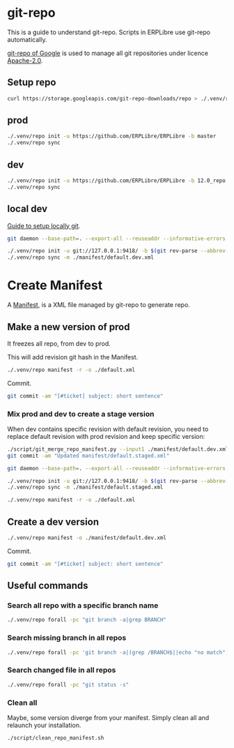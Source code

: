 # git-repo
This is a guide to understand git-repo. Scripts in ERPLibre use git-repo automatically.

[git-repo of Google](https://code.google.com/archive/p/git-repo) is used to manage all git repositories under licence [Apache-2.0](https://www.apache.org/licenses/LICENSE-2.0.html).

## Setup repo
```bash
curl https://storage.googleapis.com/git-repo-downloads/repo > ./.venv/repo
```

## prod
```bash
./.venv/repo init -u https://github.com/ERPLibre/ERPLibre -b master
./.venv/repo sync
```

## dev
```bash
./.venv/repo init -u https://github.com/ERPLibre/ERPLibre -b 12.0_repo -m ./manifest/default.dev.xml
./.venv/repo sync
```

## local dev
[Guide to setup locally git](https://railsware.com/blog/taming-the-git-daemon-to-quickly-share-git-repository/).
```bash
git daemon --base-path=. --export-all --reuseaddr --informative-errors --verbose &

./.venv/repo init -u git://127.0.0.1:9418/ -b $(git rev-parse --abbrev-ref HEAD) -m ./manifest/default.dev.xml
./.venv/repo sync -m ./manifest/default.dev.xml
```

# Create Manifest
A [Manifest](https://gerrit.googlesource.com/git-repo/+/master/docs/manifest-format.md), is a XML file managed by git-repo to generate repo.

## Make a new version of prod
It freezes all repo, from dev to prod.

This will add revision git hash in the Manifest.
```bash
./.venv/repo manifest -r -o ./default.xml
```
Commit.
```bash
git commit -am "[#ticket] subject: short sentence"
```
### Mix prod and dev to create a stage version
When dev contains specific revision with default revision, you need to replace default revision with prod revision and keep specific version:
```bash
./script/git_merge_repo_manifest.py --input1 ./manifest/default.dev.xml --input2 ./default.xml --output ./manifest/default.staged.xml
git commit -am "Updated manifest/default.staged.xml"

git daemon --base-path=. --export-all --reuseaddr --informative-errors --verbose &

./.venv/repo init -u git://127.0.0.1:9418/ -b $(git rev-parse --abbrev-ref HEAD) -m ./manifest/default.staged.xml
./.venv/repo sync -m ./manifest/default.staged.xml

./.venv/repo manifest -r -o ./default.xml
```
## Create a dev version
```bash
./.venv/repo manifest -o ./manifest/default.dev.xml
```
Commit.
```bash
git commit -am "[#ticket] subject: short sentence"
```

## Useful commands
### Search all repo with a specific branch name
```bash
./.venv/repo forall -pc "git branch -a|grep BRANCH"
```

### Search missing branch in all repos
```bash
./.venv/repo forall -pc 'git branch -a|(grep /BRANCH$||echo "no match")|grep "no match"'
```

### Search changed file in all repos
```bash
./.venv/repo forall -pc "git status -s"
```

### Clean all
Maybe, some version diverge from your manifest. Simply clean all and relaunch your installation.
```bash
./script/clean_repo_manifest.sh
```